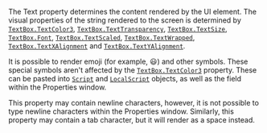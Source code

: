 The Text property determines the content rendered by the UI element. The
visual properties of the string rendered to the screen is determined by
[`TextBox.TextColor3`](https://create.roblox.com/docs/reference/engine/classes/TextBox#TextColor3), [`TextBox.TextTransparency`](https://create.roblox.com/docs/reference/engine/classes/TextBox#TextTransparency),
[`TextBox.TextSize`](https://create.roblox.com/docs/reference/engine/classes/TextBox#TextSize), [`TextBox.Font`](https://create.roblox.com/docs/reference/engine/classes/TextBox#Font),
[`TextBox.TextScaled`](https://create.roblox.com/docs/reference/engine/classes/TextBox#TextScaled), [`TextBox.TextWrapped`](https://create.roblox.com/docs/reference/engine/classes/TextBox#TextWrapped),
[`TextBox.TextXAlignment`](https://create.roblox.com/docs/reference/engine/classes/TextBox#TextXAlignment) and [`TextBox.TextYAlignment`](https://create.roblox.com/docs/reference/engine/classes/TextBox#TextYAlignment).

It is possible to render emoji (for example, 😃) and other symbols. These
special symbols aren't affected by the [`TextBox.TextColor3`](https://create.roblox.com/docs/reference/engine/classes/TextBox#TextColor3)
property. These can be pasted into [`Script`](https://create.roblox.com/docs/reference/engine/classes/Script) and [`LocalScript`](https://create.roblox.com/docs/reference/engine/classes/LocalScript)
objects, as well as the field within the Properties window.

This property may contain newline characters, however, it is not possible
to type newline characters within the Properties window. Similarly, this
property may contain a tab character, but it will render as a space
instead.